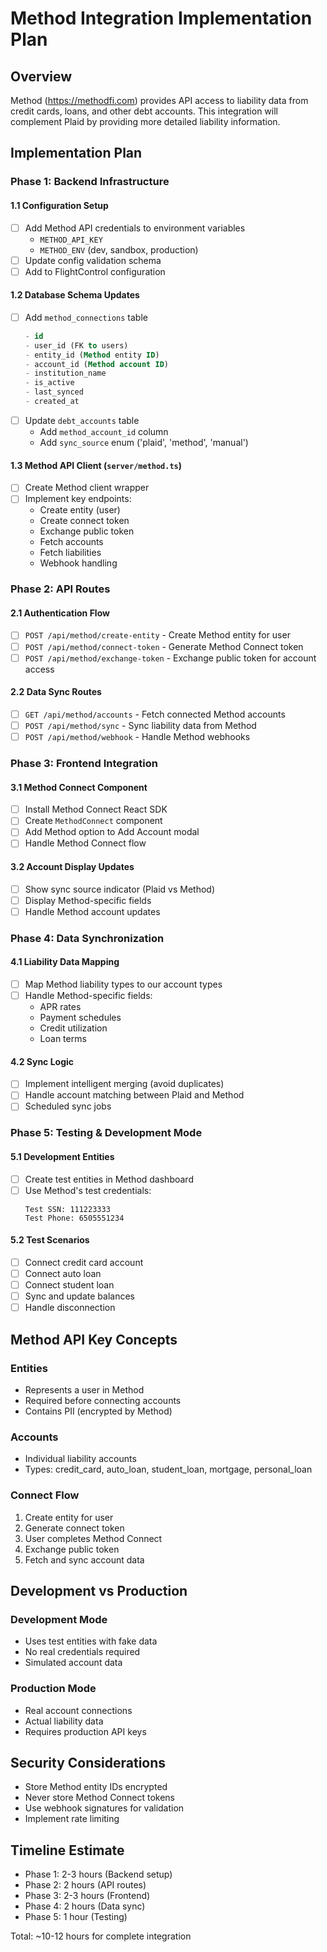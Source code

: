 # Method Integration Implementation Plan

## Overview
Method (https://methodfi.com) provides API access to liability data from credit cards, loans, and other debt accounts. This integration will complement Plaid by providing more detailed liability information.

## Implementation Plan

### Phase 1: Backend Infrastructure

#### 1.1 Configuration Setup
- [ ] Add Method API credentials to environment variables
  - `METHOD_API_KEY`
  - `METHOD_ENV` (dev, sandbox, production)
- [ ] Update config validation schema
- [ ] Add to FlightControl configuration

#### 1.2 Database Schema Updates
- [ ] Add `method_connections` table
  ```sql
  - id
  - user_id (FK to users)
  - entity_id (Method entity ID)
  - account_id (Method account ID)
  - institution_name
  - is_active
  - last_synced
  - created_at
  ```
- [ ] Update `debt_accounts` table
  - Add `method_account_id` column
  - Add `sync_source` enum ('plaid', 'method', 'manual')

#### 1.3 Method API Client (`server/method.ts`)
- [ ] Create Method client wrapper
- [ ] Implement key endpoints:
  - Create entity (user)
  - Create connect token
  - Exchange public token
  - Fetch accounts
  - Fetch liabilities
  - Webhook handling

### Phase 2: API Routes

#### 2.1 Authentication Flow
- [ ] `POST /api/method/create-entity` - Create Method entity for user
- [ ] `POST /api/method/connect-token` - Generate Method Connect token
- [ ] `POST /api/method/exchange-token` - Exchange public token for account access

#### 2.2 Data Sync Routes
- [ ] `GET /api/method/accounts` - Fetch connected Method accounts
- [ ] `POST /api/method/sync` - Sync liability data from Method
- [ ] `POST /api/method/webhook` - Handle Method webhooks

### Phase 3: Frontend Integration

#### 3.1 Method Connect Component
- [ ] Install Method Connect React SDK
- [ ] Create `MethodConnect` component
- [ ] Add Method option to Add Account modal
- [ ] Handle Method Connect flow

#### 3.2 Account Display Updates
- [ ] Show sync source indicator (Plaid vs Method)
- [ ] Display Method-specific fields
- [ ] Handle Method account updates

### Phase 4: Data Synchronization

#### 4.1 Liability Data Mapping
- [ ] Map Method liability types to our account types
- [ ] Handle Method-specific fields:
  - APR rates
  - Payment schedules
  - Credit utilization
  - Loan terms

#### 4.2 Sync Logic
- [ ] Implement intelligent merging (avoid duplicates)
- [ ] Handle account matching between Plaid and Method
- [ ] Scheduled sync jobs

### Phase 5: Testing & Development Mode

#### 5.1 Development Entities
- [ ] Create test entities in Method dashboard
- [ ] Use Method's test credentials:
  ```
  Test SSN: 111223333
  Test Phone: 6505551234
  ```

#### 5.2 Test Scenarios
- [ ] Connect credit card account
- [ ] Connect auto loan
- [ ] Connect student loan
- [ ] Sync and update balances
- [ ] Handle disconnection

## Method API Key Concepts

### Entities
- Represents a user in Method
- Required before connecting accounts
- Contains PII (encrypted by Method)

### Accounts
- Individual liability accounts
- Types: credit_card, auto_loan, student_loan, mortgage, personal_loan

### Connect Flow
1. Create entity for user
2. Generate connect token
3. User completes Method Connect
4. Exchange public token
5. Fetch and sync account data

## Development vs Production

### Development Mode
- Uses test entities with fake data
- No real credentials required
- Simulated account data

### Production Mode
- Real account connections
- Actual liability data
- Requires production API keys

## Security Considerations
- Store Method entity IDs encrypted
- Never store Method Connect tokens
- Use webhook signatures for validation
- Implement rate limiting

## Timeline Estimate
- Phase 1: 2-3 hours (Backend setup)
- Phase 2: 2 hours (API routes)
- Phase 3: 2-3 hours (Frontend)
- Phase 4: 2 hours (Data sync)
- Phase 5: 1 hour (Testing)

Total: ~10-12 hours for complete integration